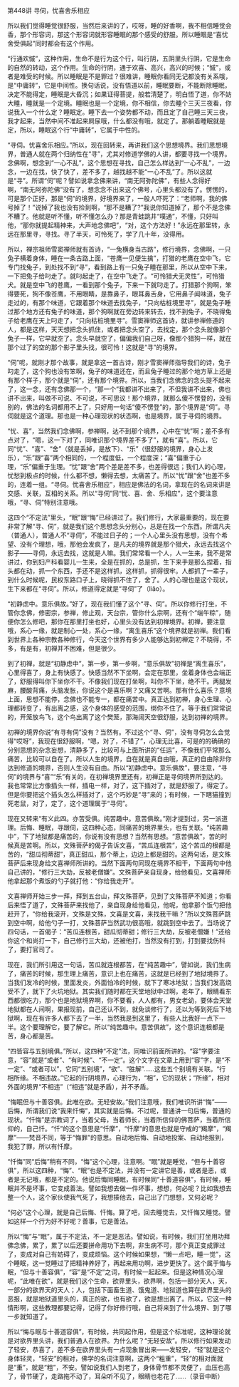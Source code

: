 第448讲 寻伺，忧喜舍乐相应

所以我们觉得睡觉很舒服，当然后来讲的了，哎呀，睡的好香啊，我不相信睡觉会香，那个形容词，那这个形容词就形容睡眠的那个感受的舒服。所以睡眠是“喜忧舍受俱起”同时都会有这个作用。

“行通欢慽”，这种作用，生命不是行为这个行，叫行阴，五阴里头行阴，它是生命的自然的转动，这个作用。生命的行阴，通于欢喜、高兴，高兴的时候；“慽”，或者是难受的时候。所以睡眠是不是罪过？很难讲，睡眠你看同无记都没有关系哦，是“中庸转”，它是中间性。换句话说，没有悟道以前，睡眠要断，不能断除睡眠，决定不能得定，睡眠是大昏沉；如果证得菩提，般若清楚了，明白悟了道，你不妨大睡，睡就是一个定境。睡眠也是一个定境，你不相信，你去睡个三天三夜看，你说我入一个什么定？睡眠定。睡下去一个姿势都不动，而且定了自己睡三天三夜，我才起来，当然中间不准起来屙尿哦，什么都没有哦，就定了。那躺着睡眠就是定，所以，睡眠这个行“中庸转”，它属于中性的。

“寻伺。忧喜舍乐相应。”所以，现在回转来，再讲我们这个思想境界。我们思想境界，普通人就在两个归纳性在“寻”，尤其对修道学佛的人讲，都要寻找一个境界。念佛啊，想念到“一心不乱”，这个思想在寻找，自己怎么样达到“一心不乱”，一边念，一边在找，快了快了，差不多了，越找越不能“一心不乱”了。所以这就是“寻”。所谓“伺”呢？譬如说拿念佛来讲，“南无阿弥陀佛”，有些人念得好啊，“南无阿弥陀佛”没有了，想念念不出来这个佛号，心里头都没有了。愣愣的，可是那个正好，那是“伺”的境界，好境界来了，一般人吓死了：“老师啊，我的佛号掉了！”说掉了我也没有捡到啊，“那不是糟了?”我说你知道掉了，那个不是念佛不糟了。他就是听不懂，听不懂怎么办？那是青蛙跳井“噗通”，不懂，只好叫他，“那你就提起精神来，大声地念佛吧”，“对，这个方法好！”永远在那里转，永远在那里寻，寻找。寻了半天，可怜死了，学了几十年，没得用。

所以，禅宗祖师雪窦禅师就有首诗，“一兔横身当古路”，修行境界，念佛啊，一只兔子横着身体，睡在一条古路上面，“苍鹰一见便生擒”，打猎的老鹰在空中飞，它专门找兔子，到处找不到“寻”，看到路上有一只兔子睡在那里，所以从空中下来，一下把兔子给叼走了。就叼起走了，在空中飞走了。“可怜猎犬无灵性”，可怜猎犬。就是空中飞的苍鹰，一看到那个兔子，下来一下就叼走了。打猎那个狗啊，笨得要死，狗不像苍鹰，不用眼睛，是靠鼻子，眼耳鼻舌身，它用鼻子闻味道，兔子走过的，有那个味道，它跟着那个味道去找兔子，“只向枯桩境里寻”，就是兔子睡过那个地方还有兔子的味道，那个狗啊就在旁边转来转去，找不到兔子，不晓得兔子给老鹰在天上叼走了，“只向枯桩境里寻”。雪窦禅师这首诗，就讲参禅修道的人，都是这样，天天想把念头抓住，或者把念头空了，去找定，那个念头就像那个兔子一样，它早就空了。念头早就空了，偏偏我们自己呀，像那个猎狗一样，就在那个过了的空的那个影子里头找，很可怜！这就是“寻”的境界。

“伺”呢，就刚才那个故事，就是拿这一首古诗，刚才雪窦禅师指导我们的诗，兔子叼走了，这个狗也没有笨啊，兔子的味道还在，而且兔子睡过的那个地方草上还是有那个样子，那个就是“伺”，还有那个境界。所以，当我们念佛念的念头提不起来了，这一念，还有念佛那一个，“那一个”我都讲不出来了，不但我讲不出来，佛也讲不出来，叫做不可说、不可说，不可思议！那个境界，就那么傻不愣登的，没有别的，佛法的名词都用不上了，只好用一句话“傻不愣登”的，那个境界是“伺”。寻伺就是这个道理。那也是一种心理现状的状态啊，也是境界，属于寻伺的境界。

“忧、喜”，当然我们念佛啊，参禅啊，达不到那个境界，心中在“忧”啊；差不多有点对了，“嗯，这一下对了，同唯识那个境界差不多了”，就有“喜”。所以，它同“忧”、“喜”、“舍”（就是丢掉，是放下）、“乐”（很舒服的境界，身心上发乐），“乐”跟“喜”两个相同的，一个程度低，一个程度深；“喜”偏重于心理，“乐”偏重于生理。“忧”跟“舍”两个差是差不多，也差得很远；我们人的心理，忧愁到极点的时候，什么都不想，懒得去想，太痛苦了。所以“忧”跟“舍”也差不多的，连着一组。“寻伺。忧喜舍乐相应”，相应是佛法的名词，拿现在的名词来讲是交感、关联，互相的关系。所以“寻伺”同“忧、喜、舍、乐相应”，这个要注意哦，“寻、伺”特别注意哦。

这四个“不定法”里头，“眠”跟“悔”已经讲过了。我们修行，大家最重要的，现在要非常了解“寻、伺”，就是我们这个思想念头分别心，总是在找一个东西。所谓凡夫（普通人），普通人不“寻伺”，不能过日子的；一个人心里头没有思想，没有个希望、没有个理想，哦，那他会发疯了，是凡夫的境界就是那个猎犬，永远去找这个影子——寻伺，永远去找，这就是人嘛。我们常常看一个人，人一生来，我不是常讲过，你到妇产科看婴儿一生来，全是在抓的，总是抓，生下来手是那么捏着，指头都在动，抓一个东西，手还不是这样抓，这样抓，抓得很牢。人都抓了一辈子，到什么时候呢，民权东路口子上，晓得抓不住了，舍了。人的心理也是这个现状，生下来都在“寻伺”。所以，修道得定就是“寻伺”了（liǎo）。

“初静虑中。意乐俱故。”好了，现在我们懂了这个“寻、伺”。所以你修行打坐，不管你念佛，修密宗，参禅，修止观，天台宗，管你什么宗啊，还有个“端午粽”，随便你怎么修吧，那你在那里打坐也好，心里头没有达到初禅境界。初禅，要注意哦，系心一缘，就是制心一处，系心一缘，“离生喜乐”这个境界就是初禅。我们看到世界上各种宗教各种修行，今天这个世界有多少人能够达到初禅定？不晓得，不多，有是有，初禅并不困难，但是很少。

到了初禅，就是“初静虑中”，第一步，第一步啊，“意乐俱故”初禅是“离生喜乐”，心里得喜了，身上有快感了。快感当然不下坐啊，会定在那里，坐着身体也会端正了，舒服得叫你下坐你不干。不像我们现在打坐啊，叫你不下坐，绝不干。两腿发麻，腰酸背痛，头脑发胀，你说这个是喜乐啊？又痛又苦啊。那有什么喜乐？意境上面，思想不能停，念佛也不能专一，都在痛苦中。真正达到初禅，身心生理、心理都转变了，有出离之感，这个身体的感受的范围，绑你不住了。等于我们常常说的，开笼放鸟飞，这个鸟出离了这个樊笼，那海阔天空很舒服，达到初禅的境界。

初禅的境界你说“有寻有伺”没有？当然有。不过这个“寻、伺”，没有寻伺怎么会觉得“哎呀”，我现在很舒服啊，“嗯，对了，不错了”，心理无比喜，可是的的确确的分别思想的杂念妄想，清静多了，比较可与上面所讲的“任运”，不像我们平常那么痛苦，比较可以自在了。所以人生的境界，自在就是真自由哦，真正的自由除非你达到修道的境界，否则人生没有自由。所以“初静虑中。意乐俱故”，要注意，“寻伺”的境界与“喜”“乐”有关的，在初禅境界里还有，初禅正是寻伺境界所到达的。我也常常比方像插头一样，插电一样，对了，这下插对了，就是舒服了，得定了。但是你要把这个插头怎么样插对了，这个巧妙是“寻”来的；有时候，一下瞎猫撞到死老鼠，对了，定了，这个道理属于“寻伺”。

现在又转来“有义此四。亦苦受俱。纯苦趣中。意苦俱故。”刚才提到过，另一派道理。后悔、睡眠，寻跟伺，这四种心态，同痛苦的境界里头，也有关联。“纯苦趣中”，下了地狱都是痛苦的，你说有没有思想？当然有思想。“意苦俱故”，苦的时候真是苦啊。所以，文殊菩萨的偈子告诉文喜，“苦瓜连根苦”，这个苦瓜的根都是苦的，“甜瓜彻蒂甜”，真正甜瓜，那个蒂上，边边上都是甜的。这两句话，是文殊菩萨后来现身给文喜禅师所讲的。当然下面两句同现在境界不相干，下面两句中他自己讲的，“修行三大劫，反被老僧嫌”。文殊菩萨亲自现身，给他看见，文喜禅师他拿起那个煮饭的勺子就打他：“你给我走开”。

文喜禅师开始三步一拜，拜到五台山，拜文殊菩萨，见到了文殊菩萨不知道；你看后来悟了道了，文殊菩萨来找他了，亲自现身给他看见，他呢，他拿那个饭勺把他赶开了，“你给我滚开，文殊是文殊，文喜是文喜，来找我干嘛？”所以文殊菩萨跳到空中啊，给他勺子一打，文殊菩萨当然武功很高哦，就跳到空中去了。当场说了四句话，一首偈子：“苦瓜连根苦，甜瓜彻蒂甜；修行三大劫，反被老僧嫌！”还给你这个和尚打一下，自己修行三大劫，还被他打，当然没有打到，打到要找伤科了，要打官司了。

现在，我们所引用这一句话，苦瓜就连根都苦，在“纯苦趣中”，譬如说，我们生病了，痛苦的时候，那生理上痛苦，意识上也在痛苦，这就是已经到了地狱境界了。当我们发冷的时候，里面发炎，外面怕冷的时候，就下了寒冰地狱；当我们发高烧受不了，就下了火坑地狱。其实我们随时都在天堂地狱中过啊，老年了，眼睛看东西都很吃力，那个也是地狱境界啊，你不要看，人人都有，男女老幼，要体会天堂地狱都在人间啊，果报现前，自己还认不到，就免谈修行了，还以为等到死后下地狱啊，现在有许多人都下去了一半，当然我是到这里了，有些人比我好一点下一半。这个要理解它，要了解它。所以“纯苦趣中。意苦俱故”，这个意识连根都是苦，身心都是苦。

“四皆容与五别境俱。”所以，这四种“不定”法，同唯识前面所讲的。“容”字要注意，“容”就是“或者”、“有时候”、“不一定”。这个文字在文章上用到“容”字，是“不一定”、“或者可以”，它同“五别境”，“欲”、“胜解”……这些五个别境有关联。“行相所缘。不相违故。”它起的行阴境界，心理行为，“相”，它的现状；“所缘”，相对外面的境界“不相违”（“相违”就是矛盾），并不矛盾。

“悔眠但与十善容俱。此唯在欲。无轻安故。”我们注意哦，我们唯识所讲“悔”——后悔，所谓我们说“我来忏悔”，其实就是后悔。不过呢，普通讲一句后悔，普通的现状。“忏悔”是宗教词了，当着父母，当着师长，当着所信仰的佛菩萨，当着所信仰的，自己忏。“忏”的这个意思是“忏摩”，“忏摩”的意思也就是守戒的“羯摩”，“羯摩”——梵音不同，等于“悔罪”的意思。自动地后悔、自动地投案、自动地报到，我犯了罪，所以有忏摩。

“忏悔”同“后悔”稍有不同，“悔”这个心理，注意啊。“眠”就是睡觉，“但与十善容俱”，所以这四种，“悔”、“眠”也是不定法，并没有一定讲它是善，或者是恶，或者是无记哦，都是不定的。他说后悔同睡眠，有时候同“十善道容俱”，有时候，睡眠并不是坏事，它变成善法。譬如我想去做一件坏事，想想，何必呢？比如我想去整一个人，这个家伙使我气死了，我想揍他去，自己出了门想想，又何必呢？

“何必”这个心理，就是自己后悔、忏悔。算了吧，回去睡觉去，又忏悔又睡觉。譬如这样一个行为好不好呢？善事，它是善法。

所以“悔”与“眠”，属于不定法，不一定是恶法。譬如说，有时候，我们打坐用功拜佛念佛，累了，累了以后还要拼命用功下去啊，非生病不可，那个真正变成罪过了，变成对自己有妨碍了，变成烦恼。这个时候如果想，“懒一点吧，睡一觉”，这个睡眠，这一觉睡过了把精神养好了，再起来用功啊，进步更快了。这个属于悔与眠，“但与十善容俱”，“容”是“不定”之词，有时候一起起来。但是这种情况心理呢，“此唯在欲”，就是我们这个生命，欲界里头，欲界啊，包括一部分天人，天，一部分的欲界天的天人；人，包括下面畜生道、饿鬼道、地狱道也算在欲界里头的恶报，就是地狱道里头的，真正的欲，也有欲了，欲是想出离了。所以，它这一种情形啊，这些教理都要记得，记得了你好修行哦，自己将来到了什么境界、到了哪一步就知道了。

所以“悔与眠与十善道容俱”，有时候，共同起作用，但是这个标准呢，这种理论就是对欲界里头讲，我们普通人在欲界。为什么呢？“无轻安故”。所以修行如果发动了轻安，恭喜了，差不多在欲界里头有一点现象冒出来——发轻安，“轻”就是这个身体轻灵，“轻安”的相对，佛学的名词注意啊，这两个“粗重”，“轻”的相对面就是“重”，就是“粗”，不安。譬如说我们人到老了，身体骨节都不灵便了，血压也高了，骨节硬了，走路拖不动了，耳朵听不见了，眼睛也老花了……（录音中断）


